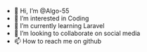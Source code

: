 - 👋 Hi, I’m @Algo-55
- 👀 I’m interested in Coding
- 🌱 I’m currently learning Laravel
- 💞️ I’m looking to collaborate on social media
- 📫 How to reach me on github

<!---
Algo-55/Algo-55 is a ✨ special ✨ repository because its `README.md` (this file) appears on your GitHub profile.
You can click the Preview link to take a look at your changes.
--->
